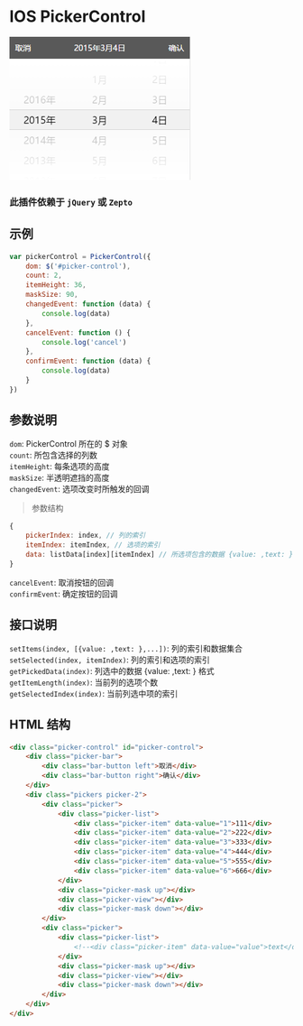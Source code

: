 # IOS PickerControl
![截图](screenshot.png)

### 此插件依赖于 `jQuery` 或 `Zepto`

## 示例
```javascript
var pickerControl = PickerControl({
	dom: $('#picker-control'),
	count: 2,
	itemHeight: 36,
	maskSize: 90,
	changedEvent: function (data) {
		console.log(data)
	},
	cancelEvent: function () {
		console.log('cancel')
	},
	confirmEvent: function (data) {
		console.log(data)
	}
})
```

## 参数说明
`dom`: PickerControl 所在的 $ 对象  
`count`: 所包含选择的列数  
`itemHeight`: 每条选项的高度  
`maskSize`: 半透明遮挡的高度  
`changedEvent`: 选项改变时所触发的回调  
>参数结构
```javascript
{
	pickerIndex: index, // 列的索引
	itemIndex: itemIndex, // 选项的索引
	data: listData[index][itemIndex] // 所选项包含的数据 {value: ,text: }
}
```
`cancelEvent`: 取消按钮的回调  
`confirmEvent`: 确定按钮的回调  

## 接口说明
`setItems(index, [{value: ,text: },...])`: 列的索引和数据集合  
`setSelected(index, itemIndex)`: 列的索引和选项的索引  
`getPickedData(index)`: 列选中的数据 {value: ,text: } 格式  
`getItemLength(index)`: 当前列的选项个数  
`getSelectedIndex(index)`: 当前列选中项的索引  

## HTML 结构
```html
<div class="picker-control" id="picker-control">
	<div class="picker-bar">
		<div class="bar-button left">取消</div>
		<div class="bar-button right">确认</div>
	</div>
	<div class="pickers picker-2">
		<div class="picker">
			<div class="picker-list">
				<div class="picker-item" data-value="1">111</div>
				<div class="picker-item" data-value="2">222</div>
				<div class="picker-item" data-value="3">333</div>
				<div class="picker-item" data-value="4">444</div>
				<div class="picker-item" data-value="5">555</div>
				<div class="picker-item" data-value="6">666</div>
			</div>
			<div class="picker-mask up"></div>
			<div class="picker-view"></div>
			<div class="picker-mask down"></div>
		</div>
		<div class="picker">
			<div class="picker-list">
				<!--<div class="picker-item" data-value="value">text</div>-->
			</div>
			<div class="picker-mask up"></div>
			<div class="picker-view"></div>
			<div class="picker-mask down"></div>
		</div>
	</div>
</div>
```

## 